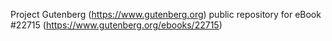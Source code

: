 Project Gutenberg (https://www.gutenberg.org) public repository for eBook #22715 (https://www.gutenberg.org/ebooks/22715)
